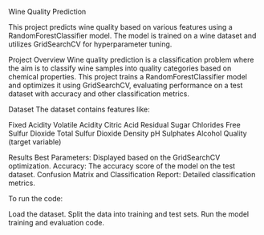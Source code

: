 Wine Quality Prediction


This project predicts wine quality based on various features using a RandomForestClassifier model. The model is trained on a wine dataset and utilizes GridSearchCV for hyperparameter tuning.

Project Overview
Wine quality prediction is a classification problem where the aim is to classify wine samples into quality categories based on chemical properties. This project trains a RandomForestClassifier model and optimizes it using GridSearchCV, evaluating performance on a test dataset with accuracy and other classification metrics.

Dataset
The dataset contains features like:

Fixed Acidity
Volatile Acidity
Citric Acid
Residual Sugar
Chlorides
Free Sulfur Dioxide
Total Sulfur Dioxide
Density
pH
Sulphates
Alcohol
Quality (target variable)


Results
Best Parameters: Displayed based on the GridSearchCV optimization.
Accuracy: The accuracy score of the model on the test dataset.
Confusion Matrix and Classification Report: Detailed classification metrics.

To run the code:

Load the dataset.
Split the data into training and test sets.
Run the model training and evaluation code.
